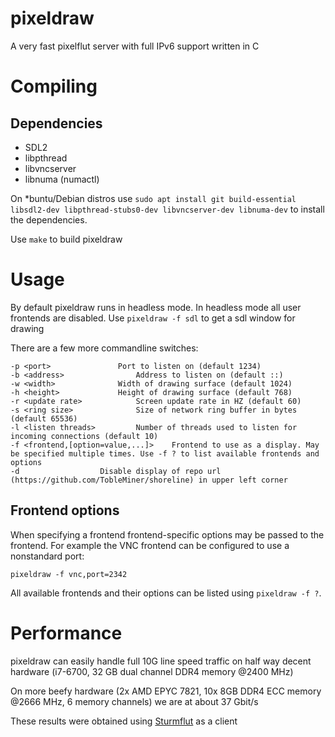 pixeldraw
=========

A very fast pixelflut server with full IPv6 support written in C

# Compiling

## Dependencies

* SDL2
* libpthread
* libvncserver
* libnuma (numactl)

On \*buntu/Debian distros use `sudo apt install git build-essential libsdl2-dev libpthread-stubs0-dev libvncserver-dev libnuma-dev` to install the dependencies.

Use ```make``` to build pixeldraw


# Usage

By default pixeldraw runs in headless mode. In headless mode all user frontends are disabled. Use ```pixeldraw -f sdl``` to get a sdl window for drawing

There are a few more commandline switches:

```
-p <port>				Port to listen on (default 1234)
-b <address>				Address to listen on (default ::)
-w <width>				Width of drawing surface (default 1024)
-h <height>				Height of drawing surface (default 768)
-r <update rate>			Screen update rate in HZ (default 60)
-s <ring size>				Size of network ring buffer in bytes (default 65536)
-l <listen threads>			Number of threads used to listen for incoming connections (default 10)
-f <frontend,[option=value,...]>	Frontend to use as a display. May be specified multiple times. Use -f ? to list available frontends and options
-d					Disable	display of repo url (https://github.com/TobleMiner/shoreline) in upper left corner
```

## Frontend options

When specifying a frontend frontend-specific options may be passed to the frontend. For example the VNC frontend can be configured
to use a nonstandard port:

`pixeldraw -f vnc,port=2342`

All available frontends and their options can be listed using `pixeldraw -f ?`.

# Performance

pixeldraw can easily handle full 10G line speed traffic on half way decent hardware (i7-6700, 32 GB dual channel DDR4 memory @2400 MHz)

On more beefy hardware (2x AMD EPYC 7821, 10x 8GB DDR4 ECC memory @2666 MHz, 6 memory channels) we are at about 37 Gbit/s

These results were obtained using [Sturmflut](https://github.com/TobleMiner/sturmflut) as a client
